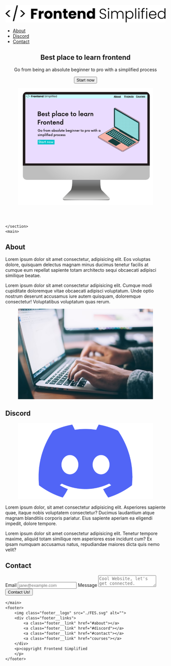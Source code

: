<!DOCTYPE html>
<html lang="en">
<head>
    <meta charset="UTF-8">
    <meta name="viewport" content="width=device-width, initial-scale=1.0">
    <title>My Website Practice JB</title>
</head>
<link rel="stylesheet" href="./MyWebStyle.css">
<body>
    <section>
        <nav>
            <img src="./FES.svg" class="logo" alt="">
            <ul>
                <li><a href="#about">About</a></li>
                <li><a href="#discord">Discord</a></li>
                <li><a href="#contact">Contact</a></li>
            </ul>
        </nav>
        <header>
           <div class="row">
             <div>
                <h1>Best place to learn frontend</h1>
                <p class="subheader">Go from being an absolute beginner to pro with a simplified process</p>
                <button>Start now</button>
            </div>
            <figure>
                <img src="./laptop.png" alt="Home page image">
            </figure>
        </div>
        </header>

    </section>
    <main>
<section id="about">
<h2>About</h2>
<div class="row">
<div class="section__description">
<div class="section__description--wrapper">
    <p class="section__description--para">
        Lorem ipsum dolor sit amet consectetur, adipisicing elit. Eos voluptas dolore, quisquam delectus magnam minus ducimus tenetur facilis at cumque eum repellat sapiente totam architecto sequi obcaecati adipisci similique beatae.
    </p>
    <p class="section__description--para">
        Lorem ipsum dolor sit amet consectetur adipisicing elit. Cumque modi cupiditate doloremque vitae obcaecati adipisci voluptatum. Unde optio nostrum deserunt accusamus iure autem quisquam, doloremque consectetur! Voluptatibus voluptatum quas rerum.
    </p>
</div>
<figure class="about__img--wrapper">
    <img src="./about.jpg" alt="">
</figure>
</div>
</div>
</section>
<section id="discord">
    <h2>Discord</h2>
    <div class="row">
    <div class="section__description"> 
    <figure class="about__img--wrapper">
        <img src="./discord.png" alt="">
    </figure>
    <div class="section__description--wrapper">
        <p class="section__description--para">
            Lorem ipsum dolor, sit amet consectetur adipisicing elit. Asperiores sapiente quae, itaque nobis voluptatem consectetur? Ducimus laudantium atque magnam blanditiis corporis pariatur. Eius sapiente aperiam ea eligendi impedit, dolore tempore.
        </p>
        <p class="section__description--para">
            Lorem ipsum dolor sit amet consectetur adipisicing elit. Tenetur tempore maxime, aliquid totam similique rem asperiores esse incidunt cum? Ex ipsam numquam accusamus natus, repudiandae maiores dicta quis nemo velit?
        </p>
    </div>
</div>
</div>
</section>

<section id="contact">
    <h2>Contact</h2>
    <form action="">
        <span>Email</span>
        <input type="email" placeholder="jane@example.com">
        <span>Message</span>
        <textarea type="text" placeholder="Cool Website, let's get connected."></textarea>
    <button>Contact Us!</button>
    </form>
</section>

    </main>
    <footer>
        <img class="footer__logo" src="./FES.svg" alt="">
        <div class="footer__links">
            <a class="footer__link" href="#about"></a>
            <a class="footer__link" href="#discord"></a>
            <a class="footer__link" href="#contact"></a>
            <a class="footer__link" href="courses"></a>
        </div>
        <p>copyright Frontend Simplified
        </p>
    </footer>
</body>
</html>
